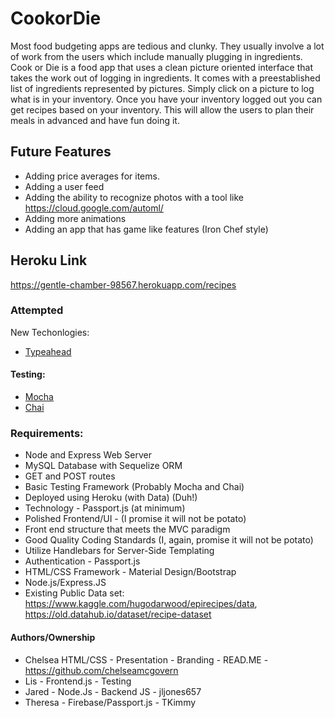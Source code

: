 # CookorDie
Most food budgeting apps are tedious and clunky. They usually involve a lot of work from the users which include manually plugging in ingredients. Cook or Die is a food app that uses a clean picture oriented interface that takes the work out of logging in ingredients. It comes with a preestablished list of ingredients represented by pictures. Simply click on a picture to log what is in your inventory. 
Once you have your inventory logged out you can get recipes based on your inventory.
This will allow the users to plan their meals in advanced and have fun doing it.
## Future Features
* Adding price averages for items.
* Adding a user feed
* Adding the ability to recognize photos with a tool like https://cloud.google.com/automl/
* Adding more animations
* Adding an app that has game like features (Iron Chef style) 
## Heroku Link
https://gentle-chamber-98567.herokuapp.com/recipes
### Attempted
New Techonlogies:
* [Typeahead](https://twitter.github.io/typeahead.js/examples/)
#### Testing: 
* [Mocha](https://mochajs.org/) 
* [Chai](http://www.chaijs.com/)
### Requirements: 
* Node and Express Web Server
* MySQL Database with Sequelize ORM 
* GET and POST routes
* Basic Testing Framework (Probably Mocha and Chai)
* Deployed using Heroku (with Data) (Duh!)
* Technology - Passport.js (at minimum)
* Polished Frontend/UI - (I promise it will not be potato)
* Front end structure that meets the MVC paradigm
* Good Quality Coding Standards (I, again, promise it will not be potato)
* Utilize Handlebars for Server-Side Templating
* Authentication - Passport.js
* HTML/CSS Framework - Material Design/Bootstrap
* Node.js/Express.JS
* Existing Public Data set: https://www.kaggle.com/hugodarwood/epirecipes/data, https://old.datahub.io/dataset/recipe-dataset
#### Authors/Ownership
* Chelsea HTML/CSS - Presentation - Branding - READ.ME - https://github.com/chelseamcgovern
* Lis - Frontend.js - Testing 
* Jared - Node.Js - Backend JS - jljones657
* Theresa - Firebase/Passport.js - TKimmy